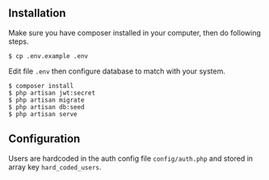## Installation

Make sure you have composer installed in your computer, then do following steps.

```
$ cp .env.example .env
```

Edit file `.env` then configure database to match with your system.

```
$ composer install
$ php artisan jwt:secret
$ php artisan migrate
$ php artisan db:seed
$ php artisan serve
```

## Configuration

Users are hardcoded in the auth config file `config/auth.php` and stored in array key `hard_coded_users`.